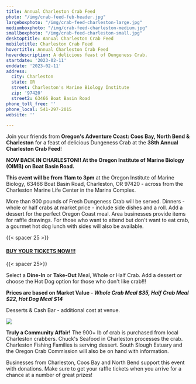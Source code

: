 ```yaml
---
title: Annual Charleston Crab Feed
photo: "/img/crab-feed-feb-header.jpg"
largeboxphoto: "/img/crab-feed-charleston-large.jpg"
mediumboxphoto: "/img/crab-feed-charleston-medium.jpg"
smallboxphoto: "/img/crab-feed-charleston-small.jpg"
desktoptitle: Annual Charleston Crab Feed
mobiletitle: Charleston Crab Feed
hovertitle: Annual Charleston Crab Feed
hoverdescription: A delicious feast of Dungeness Crab.
startdate: '2023-02-11'
enddate: '2023-02-11'
address:
  city: Charleston
  state: OR
  street: Charleston's Marine Biology Institute
  zip: '97420'
  street2: 63466 Boat Basin Road
phone_toll_free: ''
phone_local: 541-297-2015
website: ''

---
```

Join your friends from **Oregon's Adventure Coast: Coos Bay, North Bend & Charleston** for a feast of delicious Dungeness Crab at the **38th Annual Charleston Crab Feed**!

**NOW BACK IN CHARLESTON!! At the Oregon Institute of Marine Biology (OIMB) on Boat Basin Road.**

**This event will be from 11am to 3pm** at the Oregon Institute of Marine Biology, 63466 Boat Basin Road, Charleston, OR 97420 - across from the Charleston Marine Life Center in the Marina Complex.

More than 900 pounds of Fresh Dungeness Crab will be served. Dinners - whole or half crabs at market price - include side dishes and a roll. Add a dessert for the perfect Oregon Coast meal. Area businesses provide items for raffle drawings. For those who want to attend but don't want to eat crab, a gourmet hot dog lunch with sides will also be available.

{{< spacer 25 >}}

#### [**BUY YOUR TICKETS NOW!!!**](https://www.eventbrite.com/e/38th-annual-charleston-crab-feed-tickets-489128946847)

{{< spacer 25>}}

Select a **Dine-In** or **Take-Out** Meal, Whole or Half Crab. Add a dessert or choose the Hot Dog option for those who don't like crab!!! 

**Prices are based on Market Value - _Whole Crab Meal $35, Half Crab Meal $22, Hot Dog Meal $14_**

Desserts & Cash Bar - additional cost at venue.

![](/img/crab-feed-collage.jpg)

**Truly a Community Affair!** The 900+ lb of crab is purchased from local Charleston crabbers. Chuck's Seafood in Charleston processes the crab.  Charleston Fishing Families is serving dessert. South Slough Estuary and the Oregon Crab Commission will also be on hand with information. 

Businesses from Charleston, Coos Bay and North Bend support this event with donations. Make sure to get your raffle tickets when you arrive for a chance at a number of great prizes!